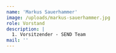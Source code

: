 ```yaml
---
name: 'Markus Sauerhammer'
image: /uploads/markus-sauerhammer.jpg
role: Vorstand
description: |
  1. Vorsitzender - SEND Team
mail: ''
---
```


